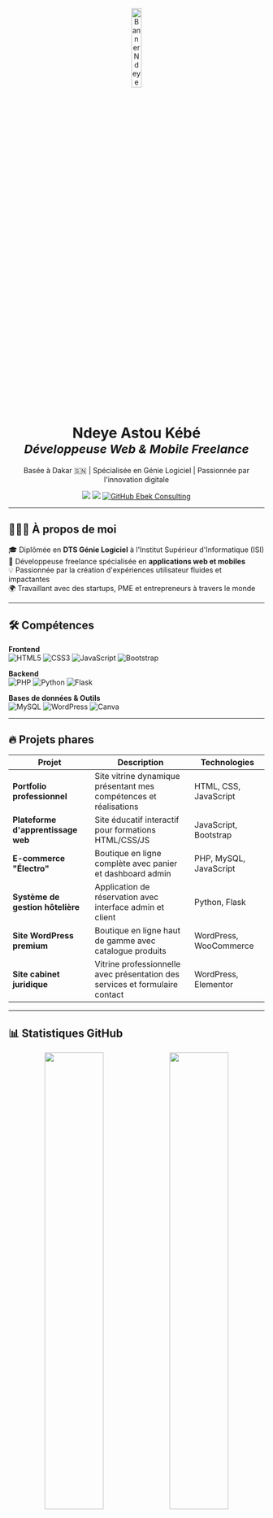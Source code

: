 <p align="center">
  <img src="https://images.unsplash.com/photo-1605379399642-870262d3d051?ixlib=rb-4.0.3&auto=format&fit=crop&w=1350&q=80" 
       alt="Banner Ndeye Astou Kébé" 
       width="20%" 
       style="
         border-radius: 10px;
         transition: transform 0.5s ease, box-shadow 0.3s ease;
         cursor: pointer;
       "
       onmouseover="this.style.transform='scale(1.1)'; this.style.boxShadow='0 8px 20px rgba(0,0,0,0.3)';"
       onmouseout="this.style.transform='scale(1)'; this.style.boxShadow='none';"
  />
</p>

<h1 align="center">Ndeye Astou Kébé <br/><sub><em>Développeuse Web & Mobile Freelance</em></sub></h1>
<p align="center">Basée à Dakar 🇸🇳 | Spécialisée en Génie Logiciel | Passionnée par l'innovation digitale</p>

<p align="center">
  <a href="mailto:ndeyeastoukebe01@gmail.com"><img src="https://img.shields.io/badge/Email-ndeyeastoukebe01@gmail.com-D14836?style=for-the-badge&logo=gmail&logoColor=white" /></a>
  <a href="https://www.linkedin.com/in/ndeye-astou-kébé-75987b374"><img src="https://img.shields.io/badge/LinkedIn-Ndeye_Astou-blue?style=for-the-badge&logo=linkedin&logoColor=white" /></a>
<a href="https://github.com/Ndeye-Astou" target="_blank" rel="noopener noreferrer">
  <img 
    src="https://img.shields.io/badge/GitHub-Ebek_Consulting-black?style=for-the-badge&logo=github&logoColor=white" 
    alt="GitHub Ebek Consulting"
  />
</a>
</p>

---

## 👩🏽‍💻 À propos de moi

🎓 Diplômée en **DTS Génie Logiciel** à l'Institut Supérieur d'Informatique (ISI)  
🚀 Développeuse freelance spécialisée en **applications web et mobiles**  
💡 Passionnée par la création d'expériences utilisateur fluides et impactantes  
🌍 Travaillant avec des startups, PME et entrepreneurs à travers le monde  

---

## 🛠️ Compétences

**Frontend**  
![HTML5](https://img.shields.io/badge/HTML5-E34F26?style=flat&logo=html5&logoColor=white)
![CSS3](https://img.shields.io/badge/CSS3-1572B6?style=flat&logo=css3)
![JavaScript](https://img.shields.io/badge/JavaScript-F7DF1E?style=flat&logo=javascript&logoColor=black)
![Bootstrap](https://img.shields.io/badge/Bootstrap-7952B3?style=flat&logo=bootstrap)

**Backend**  
![PHP](https://img.shields.io/badge/PHP-777BB4?style=flat&logo=php)
![Python](https://img.shields.io/badge/Python-3776AB?style=flat&logo=python)
![Flask](https://img.shields.io/badge/Flask-000000?style=flat&logo=flask&logoColor=white)

**Bases de données & Outils**  
![MySQL](https://img.shields.io/badge/MySQL-4479A1?style=flat&logo=mysql)
![WordPress](https://img.shields.io/badge/WordPress-21759B?style=flat&logo=wordpress&logoColor=white)
![Canva](https://img.shields.io/badge/Canva-00C4CC?style=flat&logo=canva&logoColor=white)

---

## 🔥 Projets phares

| Projet                            | Description                                                                 | Technologies                   |
|-----------------------------------|-----------------------------------------------------------------------------|--------------------------------|
| **Portfolio professionnel**       | Site vitrine dynamique présentant mes compétences et réalisations           | HTML, CSS, JavaScript         |
| **Plateforme d'apprentissage web**| Site éducatif interactif pour formations HTML/CSS/JS                        | JavaScript, Bootstrap         |
| **E-commerce "Électro"**          | Boutique en ligne complète avec panier et dashboard admin                   | PHP, MySQL, JavaScript        |
| **Système de gestion hôtelière**  | Application de réservation avec interface admin et client                   | Python, Flask                 |
| **Site WordPress premium**        | Boutique en ligne haut de gamme avec catalogue produits                     | WordPress, WooCommerce        |
| **Site cabinet juridique**        | Vitrine professionnelle avec présentation des services et formulaire contact| WordPress, Elementor          |

---

## 📊 Statistiques GitHub

<p align="center">
  <img src="https://github-readme-stats.vercel.app/api?username=Ndeye-Astou&show_icons=true&theme=tokyonight" width="48%" />
  <img src="https://github-readme-stats.vercel.app/api/top-langs/?username=Ndeye-Astou&layout=compact&theme=tokyonight" width="48%" />
</p>

---

## 📫 Contact professionnel

<p align="center">
  <a href="mailto:ndeyeastoukebe01@gmail.com" target="_blank">
    <img src="https://img.shields.io/badge/Envoyer_un_email-ndeyeastoukebe01@gmail.com-D14836?style=for-the-badge&logo=gmail&logoColor=white" />
  </a>
  <a href="https://www.linkedin.com/in/ndeye-astou-kébé-75987b374" target="_blank">
    <img src="https://img.shields.io/badge/Profil_LinkedIn-0A66C2?style=for-the-badge&logo=linkedin&logoColor=white" />
  </a>
  <a href="https://github.com/Ebek-Consulting" target="_blank">
    <img src="https://img.shields.io/badge/Portfolio_GitHub-181717?style=for-the-badge&logo=github&logoColor=white" />
  </a>
</p>

---

<p align="center">
  <img src="https://capsule-render.vercel.app/api?type=waving&color=gradient&height=100&section=footer" />
</p>
